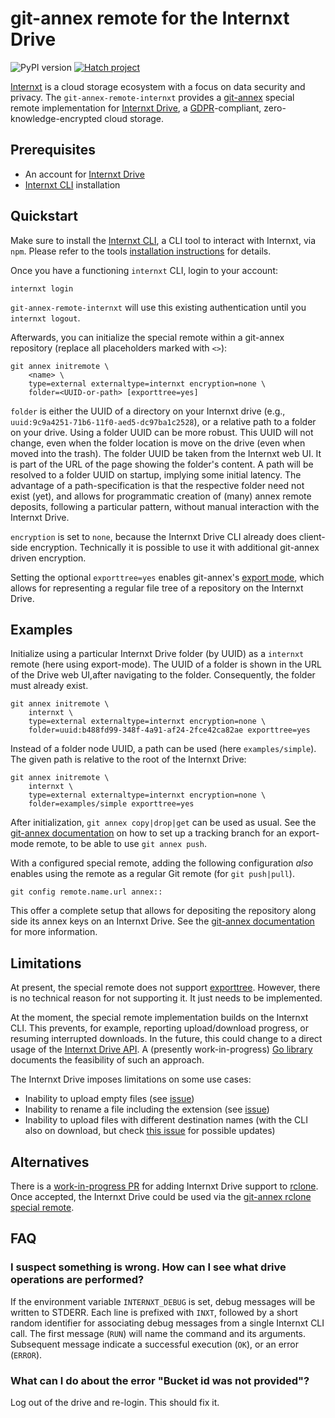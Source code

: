 # git-annex remote for the Internxt Drive

![PyPI version](https://img.shields.io/pypi/v/annex-remote-internxt.svg)
[![Hatch project](https://img.shields.io/badge/%F0%9F%A5%9A-Hatch-4051b5.svg)](https://github.com/pypa/hatch)

[Internxt](https://internxt.com/about) is a cloud storage ecosystem with a focus on data security and privacy.
The `git-annex-remote-internxt` provides a [git-annex](https://git-annex.branchable.com) special remote implementation for [Internxt Drive](https://internxt.com/drive), a [GDPR](https://gdpr.eu/what-is-gdpr)-compliant, zero-knowledge-encrypted cloud storage.

## Prerequisites

- An account for [Internxt Drive](https://internxt.com/drive)
- [Internxt CLI](https://github.com/internxt/cli#readme) installation

## Quickstart

Make sure to install the [Internxt CLI](https://github.com/internxt/cli#readme), a CLI tool to interact with Internxt, via `npm`.
Please refer to the tools [installation instructions](https://github.com/internxt/cli#installation) for details.

Once you have a functioning `internxt` CLI, login to your account:

```
internxt login
```

`git-annex-remote-internxt` will use this existing authentication until you `internxt logout`.

Afterwards, you can initialize the special remote within a git-annex repository (replace all placeholders marked with ``<>``):

```
git annex initremote \
    <name> \
    type=external externaltype=internxt encryption=none \
    folder=<UUID-or-path> [exporttree=yes]
```

`folder` is either the UUID of a directory on your Internxt drive (e.g., `uuid:9c9a4251-71b6-11f0-aed5-dc97ba1c2528`), or a relative path to a folder on your drive.
Using a folder UUID can be more robust.
This UUID will not change, even when the folder location is move on the drive (even when moved into the trash).
The folder UUID be taken from the Internxt web UI.
It is part of the URL of the page showing the folder's content.
A path will be resolved to a folder UUID on startup, implying some initial latency.
The advantage of a path-specification is that the respective folder need not exist (yet), and allows for programmatic creation of (many) annex remote deposits, following a particular pattern, without manual interaction with the Internxt Drive.

`encryption` is set to `none`, because the Internxt Drive CLI already does client-side encryption.
Technically it is possible to use it with additional git-annex driven encryption.

Setting the optional `exporttree=yes` enables git-annex's [export mode](https://git-annex.branchable.com/git-annex-export), which allows for representing a regular file tree of a repository on the Internxt Drive.

## Examples

Initialize using a particular Internxt Drive folder (by UUID) as a `internxt` remote (here using export-mode).
The UUID of a folder is shown in the URL of the Drive web UI,after navigating to the folder.
Consequently, the folder must already exist.

```
git annex initremote \
    internxt \
    type=external externaltype=internxt encryption=none \
    folder=uuid:b488fd99-348f-4a91-af24-2fce42ca82ae exporttree=yes
```

Instead of a folder node UUID, a path can be used (here `examples/simple`).
The given path is relative to the root of the Internxt Drive:

```
git annex initremote \
    internxt \
    type=external externaltype=internxt encryption=none \
    folder=examples/simple exporttree=yes
```

After initialization, `git annex copy|drop|get` can be used as usual.
See the [git-annex documentation](https://git-annex.branchable.com/git-annex-export) on how to set up a tracking branch for an export-mode remote, to be able to use `git annex push`.

With a configured special remote, adding the following configuration *also* enables using the remote as a regular Git remote (for `git push|pull`).

```
git config remote.name.url annex::
```

This offer a complete setup that allows for depositing the repository along side its annex keys on an Internxt Drive.
See the [git-annex documentation](https://git-annex.branchable.com/git-remote-annex) for more information.

## Limitations

At present, the special remote does not support [exporttree](https://git-annex.branchable.com/design/exporting_trees_to_special_remotes).
However, there is no technical reason for not supporting it.
It just needs to be implemented.

At the moment, the special remote implementation builds on the Internxt CLI.
This prevents, for example, reporting upload/download progress, or resuming interrupted downloads.
In the future, this could change to a direct usage of the [Internxt Drive API](https://api.internxt.com/drive).
A (presently work-in-progress) [Go library](https://github.com/StarHack/go-internxt-drive) documents the feasibility of such an approach.

The Internxt Drive imposes limitations on some use cases:

- Inability to upload empty files (see [issue](https://github.com/internxt/cli/issues/285))
- Inability to rename a file including the extension (see [issue](https://github.com/internxt/cli/issues/327))
- Inability to upload files with different destination names (with the CLI also on download, but check [this issue](https://github.com/internxt/cli/issues/125) for possible updates)

## Alternatives

There is a [work-in-progress PR](https://github.com/rclone/rclone/pull/8556) for adding Internxt Drive support to [rclone](https://rclone.org).
Once accepted, the Internxt Drive could be used via the [git-annex rclone special remote](https://rclone.org/commands/rclone_gitannex).


## FAQ

### I suspect something is wrong. How can I see what drive operations are performed?

If the environment variable `INTERNXT_DEBUG` is set, debug messages will be written to STDERR.
Each line is prefixed with `INXT`, followed by a short random identifier for associating debug messages from a single Internxt CLI call.
The first message (`RUN`) will name the command and its arguments.
Subsequent message indicate a successful execution (`OK`), or an error (`ERROR`).

### What can I do about the error "Bucket id was not provided"?

Log out of the drive and re-login. This should fix it.
